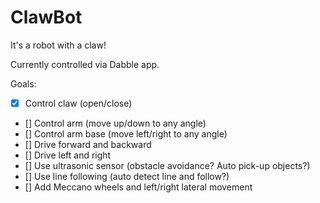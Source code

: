 # ClawBot
It's a robot with a claw!

Currently controlled via Dabble app.

Goals: 
- [x] Control claw (open/close)
- [] Control arm (move up/down to any angle)
- [] Control arm base (move left/right to any angle)
- [] Drive forward and backward
- [] Drive left and right
- [] Use ultrasonic sensor (obstacle avoidance? Auto pick-up objects?)
- [] Use line following (auto detect line and follow?)
- [] Add Meccano wheels and left/right lateral movement